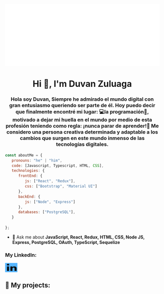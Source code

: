 <img src="https://github.com/duvangers/duvangers/blob/main/hello.svg" alt="hello world"/>


<h1 align="center">Hi 👋, I'm Duvan Zuluaga</h1>


<h3 align="center">Hola soy Duvan, Siempre he admirado el mundo digital con gran entusiasmo queriendo ser parte de él. Hoy puedo decir que finalmente encontré mi lugar: 💻la programación🔋, motivado a dejar mi huella en el mundo por medio de esta profesión teniendo como regla: ¡nunca parar de aprender!🚀
Me considero una persona creativa determinada y adaptable a los cambios que surgen en este mundo inmenso de las tecnologías digitales. </h3>

```javascript
const aboutMe = {
   pronouns: "he" | "him",
   code: [Javascript, Typescript, HTML, CSS],
   technologies: {
      frontEnd: {
         js: ["React", "Redux"],
         css: ["Bootstrap", "Material UI"]
      },
      backEnd: {
         js: ["Node", "Express"]
      },
      databases: ["PostgreSQL"],
   }
 
};
```

- 💬 Ask me about **JavaScript, React, Redux, HTML, CSS, Node JS, Express, PostgreSQL, OAuth, TypeScript, Sequelize**

<h3 align="left">My LinkedIn:</h3>
<p align="left">
<a href="https://www.linkedin.com/in/duvan-zuluaga" target="_blank"><img align="center" src="./Linkedin.png" alt="https://www.linkedin.com/in/bryancamilopineda/" height="30" width="40" /></a>

## :pushpin: My projects:
